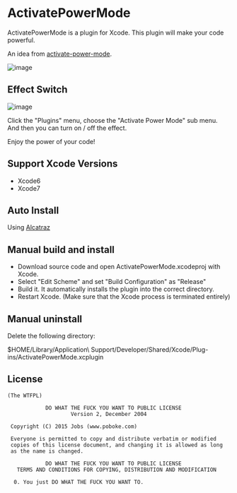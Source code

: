 
# ActivatePowerMode
  ActivatePowerMode is a plugin for Xcode. This plugin will make your code powerful.

  An idea from [activate-power-mode](https://github.com/JoelBesada/activate-power-mode).

  ![image](https://github.com/poboke/ActivatePowerMode/raw/master/Screenshots/about.gif)

## Effect Switch

  ![image](https://github.com/poboke/ActivatePowerMode/raw/master/Screenshots/switch.png)

  Click the "Plugins" menu, choose the "Activate Power Mode" sub menu.
  And then you can turn on / off the effect.

  Enjoy the power of your code!

## Support Xcode Versions
  - Xcode6
  - Xcode7

## Auto Install
  Using [Alcatraz](https://github.com/alcatraz/Alcatraz)

## Manual build and install
  - Download source code and open ActivatePowerMode.xcodeproj with Xcode.
  - Select "Edit Scheme" and set "Build Configuration" as "Release"
  - Build it. It automatically installs the plugin into the correct directory.
  - Restart Xcode. (Make sure that the Xcode process is terminated entirely)

## Manual uninstall 
  Delete the following directory:

  $HOME/Library/Application\ Support/Developer/Shared/Xcode/Plug-ins/ActivatePowerMode.xcplugin

## License
	(The WTFPL)
	
	            DO WHAT THE FUCK YOU WANT TO PUBLIC LICENSE
	                    Version 2, December 2004
	
	 Copyright (C) 2015 Jobs (www.poboke.com)
	
	 Everyone is permitted to copy and distribute verbatim or modified
	 copies of this license document, and changing it is allowed as long
	 as the name is changed.
	
	            DO WHAT THE FUCK YOU WANT TO PUBLIC LICENSE
	   TERMS AND CONDITIONS FOR COPYING, DISTRIBUTION AND MODIFICATION
	
	  0. You just DO WHAT THE FUCK YOU WANT TO.


